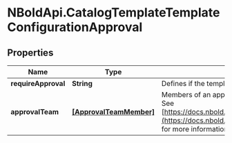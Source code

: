 # NBoldApi.CatalogTemplateTemplateConfigurationApproval

## Properties

Name | Type | Description | Notes
------------ | ------------- | ------------- | -------------
**requireApproval** | **String** | Defines if the template requires an approval or not. | [optional] 
**approvalTeam** | [**[ApprovalTeamMember]**](ApprovalTeamMember.md) | Members of an approval team, as an array of ApprovalTeamMember. See [https://docs.nbold.co/api/reference/Models/ApprovalTeamMember](https://docs.nbold.co/api/reference/Models/ApprovalTeamMember) for more information. | [optional] 


